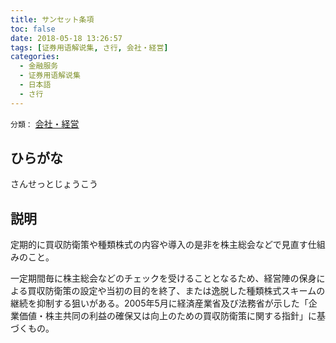 ```yaml
---
title: サンセット条項
toc: false
date: 2018-05-18 13:26:57
tags: [证券用语解说集, さ行, 会社・経営]
categories:
  - 金融服务
  - 证券用语解说集
  - 日本語
  - さ行
---
```


`分類：` [会社・経営](/tags/会社・経営/)

## ひらがな

さんせっとじょうこう

## 説明

定期的に買収防衛策や種類株式の内容や導入の是非を株主総会などで見直す仕組みのこと。

一定期間毎に株主総会などのチェックを受けることとなるため、経営陣の保身による買収防衛策の設定や当初の目的を終了、または逸脱した種類株式スキームの継続を抑制する狙いがある。2005年5月に経済産業省及び法務省が示した「企業価値・株主共同の利益の確保又は向上のための買収防衛策に関する指針」に基づくもの。
